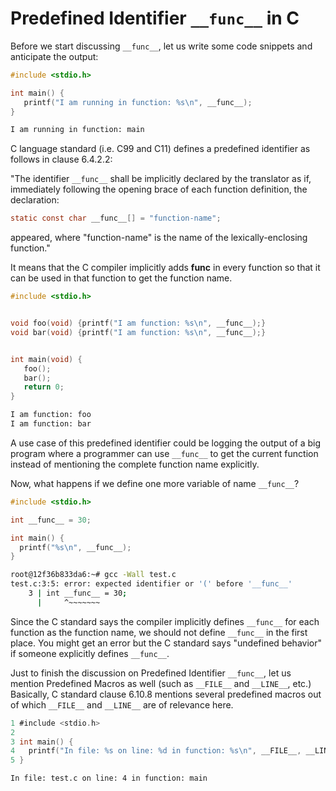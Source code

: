# Predefined Identifier `__func__` in C

Before we start discussing `__func__`, let us write some code snippets and anticipate the output:

```c
#include <stdio.h>

int main() {
   printf("I am running in function: %s\n", __func__);
}
```

```bash
I am running in function: main
```

C language standard (i.e. C99 and C11) defines a predefined identifier as follows in clause 6.4.2.2:

"The identifier `__func__` shall be implicitly declared by the translator as if, immediately following the opening brace of each function definition, the declaration:

```c
static const char __func__[] = "function-name";
```

appeared, where "function-name" is the name of the lexically-enclosing function."

It means that the C compiler implicitly adds __func__ in every function so that it can be used in that function to get the function name.

```c
#include <stdio.h>


void foo(void) {printf("I am function: %s\n", __func__);}
void bar(void) {printf("I am function: %s\n", __func__);}


int main(void) {
   foo();
   bar();
   return 0;
}
```

```bash
I am function: foo
I am function: bar
```

A use case of this predefined identifier could be logging the output of a big program where a programmer can use `__func__` to get the current function instead of mentioning the complete function name explicitly.

Now, what happens if we define one more variable of name `__func__`?

```c
#include <stdio.h>

int __func__ = 30;

int main() {
  printf("%s\n", __func__);
}
```

```bash
root@12f36b833da6:~# gcc -Wall test.c
test.c:3:5: error: expected identifier or '(' before '__func__'
    3 | int __func__ = 30;
      |     ^~~~~~~~
```

Since the C standard says the compiler implicitly defines `__func__` for each function as the function name, we should not define `__func__` in the first place. You might get an error but the C standard says "undefined behavior" if someone explicitly defines `__func__`.

Just to finish the discussion on Predefined Identifier `__func__`, let us mention Predefined Macros as well (such as `__FILE__` and `__LINE__`, etc.) Basically, C standard clause 6.10.8 mentions several predefined macros out of which `__FILE__` and `__LINE__` are of relevance here.

```c
1 #include <stdio.h>
2 
3 int main() {
4   printf("In file: %s on line: %d in function: %s\n", __FILE__, __LINE__, __func__);
5 }
```

```bash
In file: test.c on line: 4 in function: main
```